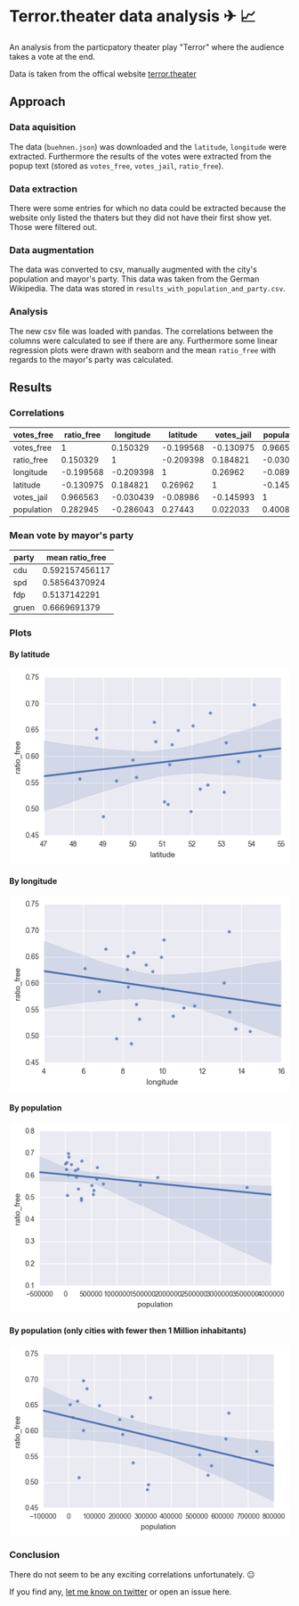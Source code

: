 # Terror.theater data analysis ✈︎ 📈
 
An analysis from the particpatory theater play "Terror" where the audience takes a vote at the end.

Data is taken from the offical website [terror.theater](http://terror.theater/)

## Approach

### Data aquisition
The data (`buehnen.json`) was downloaded and the `latitude`, `longitude` were extracted. Furthermore
the results of the votes were extracted from the popup text (stored as `votes_free`, `votes_jail`, `ratio_free`).

### Data extraction
There were some entries for which no data could be extracted because the website only listed the thaters but they
did not have their first show yet. Those were filtered out.

### Data augmentation
The data was converted to csv, manually augmented with the city's population and mayor's party. This data was taken from the German Wikipedia.
The data was stored in `results_with_population_and_party.csv`.

### Analysis
The new csv file was loaded with pandas. The correlations between the columns were calculated to see if there are any. Furthermore
some linear regression plots were drawn with seaborn and the mean `ratio_free` with regards to the mayor's party was calculated.


## Results

### Correlations
| votes_free | ratio_free | longitude | latitude  | votes_jail | population |           |
|------------|------------|-----------|-----------|------------|------------|-----------|
| votes_free | 1          | 0.150329  | -0.199568 | -0.130975  | 0.966563   | 0.282945  |
| ratio_free | 0.150329   | 1         | -0.209398 | 0.184821   | -0.030439  | -0.286043 |
| longitude  | -0.199568  | -0.209398 | 1         | 0.26962    | -0.08986   | 0.27443   |
| latitude   | -0.130975  | 0.184821  | 0.26962   | 1          | -0.145993  | 0.022033  |
| votes_jail | 0.966563   | -0.030439 | -0.08986  | -0.145993  | 1          | 0.400844  |
| population | 0.282945   | -0.286043 | 0.27443   | 0.022033   | 0.400844   | 1         |


### Mean vote by mayor's party

|party | mean ratio_free|
|------|----------------|
|cdu   | 0.592157456117 |
|spd   | 0.58564370924  |
|fdp   | 0.5137142291   |
|gruen | 0.6669691379   |

### Plots

#### By latitude
![Plot of the linear regression by latitude](/latitude.png?raw=true)

#### By longitude
![Plot of the linear regression by longitude](/longitude.png?raw=true)

#### By population
![Plot of the linear regression by population](/population.png?raw=true)

#### By population (only cities with fewer then 1 Million inhabitants)
![Plot of the linear regression by population (small cities)](/population_small_cities.png?raw=true)


### Conclusion
There do not seem to be any exciting correlations unfortunately. 😐

If you find any, [let me know on twitter](https://twitter.com/notknut) or open an issue here.

